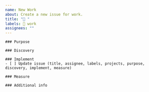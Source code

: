 ```yaml
---
name: New Work
about: Create a new issue for work.
title: "🛞 "
labels: 🛞 work
assignees: ""
---
```


```[tasklist]
### Purpose
```

```[tasklist]
### Discovery
```

```[tasklist]
### Implement
- [ ] Update issue (title, assignee, labels, projects, purpose, discovery, implement, measure)
```

```[tasklist]
### Measure
```

```[tasklist]
### Additional info
```
